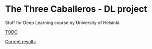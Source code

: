 # The Three Caballeros - DL project

Stuff for Deep Learning course by University of Helsinki.

[TODO](documentation/TODO.md)

[Current results](documentation/results.md)


